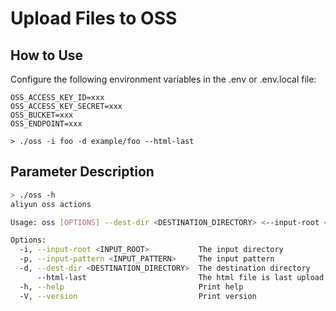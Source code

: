 # Upload Files to OSS

## How to Use

Configure the following environment variables in the .env or .env.local file:

```shell
OSS_ACCESS_KEY_ID=xxx
OSS_ACCESS_KEY_SECRET=xxx
OSS_BUCKET=xxx
OSS_ENDPOINT=xxx
```

```shell
> ./oss -i foo -d example/foo --html-last
```

## Parameter Description

```sh
> ./oss -h
aliyun oss actions

Usage: oss [OPTIONS] --dest-dir <DESTINATION_DIRECTORY> <--input-root <INPUT_ROOT>|--input-pattern <INPUT_PATTERN>>

Options:
  -i, --input-root <INPUT_ROOT>           The input directory
  -p, --input-pattern <INPUT_PATTERN>     The input pattern
  -d, --dest-dir <DESTINATION_DIRECTORY>  The destination directory
      --html-last                         The html file is last upload
  -h, --help                              Print help
  -V, --version                           Print version
```
